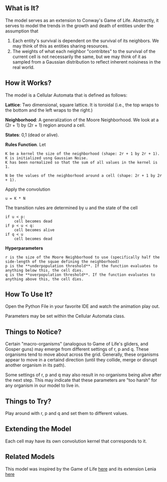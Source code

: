## What is It? 
The model serves as an extension to Conway's Game of Life. Abstractly, it serves to model the trends in the growth and death of entities under the assumption that
1. Each entity's survival is dependent on the survival of its neighbors. We may think of this as entities sharing resources.
2. The weights of what each neighbor "contribtes" to the survival of the current cell is not necessarily the same, but we may think of it as sampled from a Gaussian distribution to reflect inherent noisiness in the real world.

## How it Works?
The model is a Cellular Automata that is defined as follows:

**Lattice**: Two dimensional, square lattice. It is toroidal (i.e., the top wraps to the bottom and the left wraps to the right.)

**Neighborhood**: A generalization of the Moore Neighborhood. We look at a (2r + 1) by (2r + 1) region around a cell.

**States**: 0,1 (dead or alive).

**Rules Function**.
Let 
```
K be a kernel the size of the neighborhood (shape: 2r + 1 by 2r + 1). 
K is initialized usng Gaussian Noise.
K has been normalized so that the sum of all values in the kernel is 1.
    
N be the values of the neighborhood around a cell (shape: 2r + 1 by 2r + 1).
```

Apply the convolution
```
u = K * N
```

The transition rules are determined by u and the state of the cell
```
if u < p:
    cell becomes dead
if p < u < q: 
    cell becomes alive
if q < u
    cell becomes dead
```

**Hyperparameters**
```
r is the size of the Moore Neighborhood to use (specifically half the side-length of the squae defining the neighborhood)
p is the **underpopulation threshold**. If the function evaluates to anything below this, the cell dies.
q is the **overpopulation threshold**. If the function evaluates to anything above this, the cell dies.
```

## How To Use It?
Open the Python File in your favorite IDE and watch the animation play out.

Parameters may be set within the Cellular Automata class. 

## Things to Notice?
Certain "macro-organisms" (analogous to Game of Life's gliders, and Gosper guns) may emerge from different settings of r, p and q. These organisms tend to move about across the grid. Generally, these organisms appear to move in a certaind direction (until they collide, merge or disrupt another organism in its path).

Some settings of r, p and q may also result in no organisms being alive after the next step. This may indicate that these parameters are "too harsh" for any organism in our model to live in.

## Things to Try?
Play around with r, p and q and set them to different values.

## Extending the Model
Each cell may have its own convolution kernel that corresponds to it.

## Related Models
This model was inspired by the Game of Life [here](https://en.wikipedia.org/wiki/Conway%27s_Game_of_Life) and its extension Lenia [here](https://chakazul.github.io/lenia.html)
